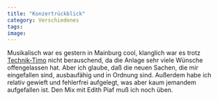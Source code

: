 ```yaml
---
title: "Konzertrückblick"
category: Verschiedenes
tags: 
image: 
---
```


Musikalisch war es gestern in Mainburg cool, klanglich war es trotz [Technik-Timo](http://www.jazzspelunke.de) nicht berauschend, da die Anlage sehr viele Wünsche offengelassen hat. Aber ich glaube, daß die neuen Sachen, die mir eingefallen sind, ausbaufähig und in Ordnung sind. Außerdem habe ich relativ gewieft und fehlerfrei aufgelegt, was aber kaum jemandem aufgefallen ist. Den Mix mit Edith Piaf muß ich noch üben.

